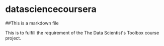 datasciencecoursera
===================
##This is a markdown file

This is to fulfill the requirement of the The Data Scientist's Toolbox course project. 

